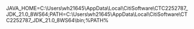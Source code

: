
JAVA_HOME=C:\Users\wh21645\AppData\Local\CitiSoftware\CTC2252787_JDK_21.0_8WS64;PATH=C:\Users\wh21645\AppData\Local\CitiSoftware\CTC2252787_JDK_21.0_8WS64\bin;%PATH%
